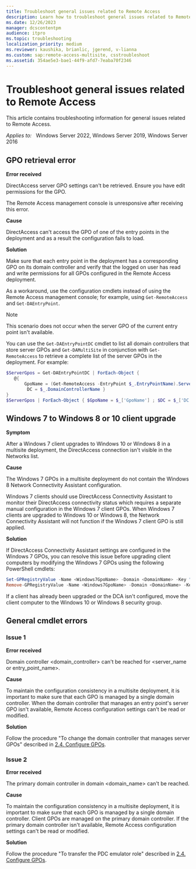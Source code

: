 ```yaml
---
title: Troubleshoot general issues related to Remote Access
description: Learn how to troubleshoot general issues related to Remote Access.
ms.date: 12/26/2023
manager: dcscontentpm
audience: itpro
ms.topic: troubleshooting
localization_priority: medium
ms.reviewer: kaushika, brianlic, jgerend, v-lianna
ms.custom: sap:remote-access-multisite, csstroubleshoot
ms.assetid: 354ae5e3-bae1-44f9-afd7-7eaba70f2346
---
```

# Troubleshoot general issues related to Remote Access

This article contains troubleshooting information for general issues related to Remote Access.

_Applies to:_ &nbsp; Windows Server 2022, Windows Server 2019, Windows Server 2016

## GPO retrieval error

**Error received**

DirectAccess server GPO settings can't be retrieved. Ensure you have edit permissions for the GPO.

The Remote Access management console is unresponsive after receiving this error.

**Cause**

DirectAccess can't access the GPO of one of the entry points in the deployment and as a result the configuration fails to load.

**Solution**

Make sure that each entry point in the deployment has a corresponding GPO on its domain controller and verify that the logged on user has read and write permissions for all GPOs configured in the Remote Access deployment.

As a workaround, use the configuration cmdlets instead of using the Remote Access management console; for example, using `Get-RemoteAccess` and `Get-DAEntryPoint`.

> [!NOTE]
> This scenario does not occur when the server GPO of the current entry point isn't available.

You can use the `Get-DAEntryPointDC` cmdlet to list all domain controllers that store server GPOs and `Get-DAMultiSite` in conjunction with `Get-RemoteAccess` to retrieve a complete list of the server GPOs in the deployment. For example:

```powershell
$ServerGpos = Get-DAEntryPointDC | ForEach-Object {
   @{
       GpoName = (Get-RemoteAccess -EntryPoint $_.EntryPointName).ServerGpoName;
        DC = $_.DomainControllerName }
}
$ServerGpos | ForEach-Object { $GpoName = $_['GpoName'] ; $DC = $_['DC'] ; Write-Host "Server GPO '$GpoName' on DC '$DC'" }
```

## Windows 7 to Windows 8 or 10 client upgrade

**Symptom**

After a Windows 7 client upgrades to Windows 10 or Windows 8 in a multisite deployment, the DirectAccess connection isn't visible in the Networks list.

**Cause**

The Windows 7 GPOs in a multisite deployment do not contain the Windows 8 Network Connectivity Assistant configuration.

Windows 7 clients should use DirectAccess Connectivity Assistant to monitor their DirectAccess connectivity status which requires a separate manual configuration in the Windows 7 client GPOs. When Windows 7 clients are upgraded to Windows 10 or Windows 8, the Network Connectivity Assistant will not function if the Windows 7 client GPO is still applied.

**Solution**

If DirectAccess Connectivity Assistant settings are configured in the Windows 7 GPOs, you can resolve this issue before upgrading client computers by modifying the Windows 7 GPOs using the following PowerShell cmdlets:

```powershell
Set-GPRegistryValue -Name <Windows7GpoName> -Domain <DomainName> -Key "HKEY_LOCAL_MACHINE\SOFTWARE\Policies\Microsoft\Windows\NetworkConnectivityAssistant" -ValueName "TemporaryValue" -Type Dword -Value 1
Remove-GPRegistryValue -Name <Windows7GpoName> -Domain <DomainName> -Key "HKEY_LOCAL_MACHINE\SOFTWARE\Policies\Microsoft\Windows\NetworkConnectivityAssistant"
```

If a client has already been upgraded or the DCA isn't configured, move the client computer to the Windows 10 or Windows 8 security group.

## General cmdlet errors

### Issue 1

**Error received**

Domain controller \<domain_controller\> can't be reached for \<server_name or entry_point_name\>.

**Cause**

To maintain the configuration consistency in a multisite deployment, it is important to make sure that each GPO is managed by a single domain controller. When the domain controller that manages an entry point's server GPO isn't available, Remote Access configuration settings can't be read or modified.

**Solution**

Follow the procedure "To change the domain controller that manages server GPOs" described in [2.4. Configure GPOs](/windows-server/remote/remote-access/ras/multisite/configure/step-2-configure-the-multisite-infrastructure#ChangeDC).

### Issue 2

**Error received**

The primary domain controller in domain \<domain_name\> can't be reached.

**Cause**

To maintain the configuration consistency in a multisite deployment, it is important to make sure that each GPO is managed by a single domain controller. Client GPOs are managed on the primary domain controller. If the primary domain controller isn't available, Remote Access configuration settings can't be read or modified.

**Solution**

Follow the procedure "To transfer the PDC emulator role" described in [2.4. Configure GPOs](/windows-server/remote/remote-access/ras/multisite/configure/step-2-configure-the-multisite-infrastructure#TransferPDC).
